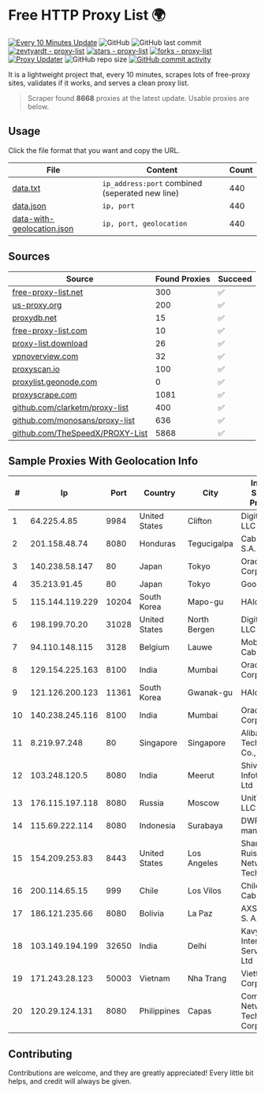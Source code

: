 
# Free HTTP Proxy List 🌍

[![Every 10 Minutes Update](https://github.com/mertguvencli/http-proxy-list/actions/workflows/main.yml/badge.svg?branch=main)](https://github.com/mertguvencli/http-proxy-list/actions/workflows/main.yml)
![GitHub](https://img.shields.io/github/license/mertguvencli/http-proxy-list)
![GitHub last commit](https://img.shields.io/github/last-commit/mertguvencli/http-proxy-list)
[![zevtyardt - proxy-list](https://img.shields.io/static/v1?label=zevtyardt&message=proxy-list&color=blue&logo=github)](https://github.com/zevtyardt/proxy-list "Go to GitHub repo")
[![stars - proxy-list](https://img.shields.io/github/stars/zevtyardt/proxy-list?style=social)](https://github.com/zevtyardt/proxy-list)
[![forks - proxy-list](https://img.shields.io/github/forks/zevtyardt/proxy-list?style=social)](https://github.com/zevtyardt/proxy-list)
[![Proxy Updater](https://github.com/zevtyardt/proxy-list/workflows/Proxy%20Updater/badge.svg)](https://github.com/zevtyardt/proxy-list/actions?query=workflow:"Proxy+Updater")
![GitHub repo size](https://img.shields.io/github/repo-size/zevtyardt/proxy-list)
[![GitHub commit activity](https://img.shields.io/github/commit-activity/m/zevtyardt/proxy-list?logo=commits)](https://github.com/zevtyardt/proxy-list/commits/main)

It is a lightweight project that, every 10 minutes, scrapes lots of free-proxy sites, validates if it works, and serves a clean proxy list.

> Scraper found **8668** proxies at the latest update. Usable proxies are below.

## Usage

Click the file format that you want and copy the URL.

|File|Content|Count|
|----|-------|-----|
|[data.txt](https://raw.githubusercontent.com/mertguvencli/http-proxy-list/main/proxy-list/data.txt)|`ip_address:port` combined (seperated new line)|440|
|[data.json](https://raw.githubusercontent.com/mertguvencli/http-proxy-list/main/proxy-list/data.json)|`ip, port`|440|
|[data-with-geolocation.json](https://raw.githubusercontent.com/mertguvencli/http-proxy-list/main/proxy-list/data-with-geolocation.json)|`ip, port, geolocation`|440|

## Sources

|Source|Found Proxies|Succeed|
|------|-------------|-------|
|[free-proxy-list.net](https://free-proxy-list.net)|300|✅|
|[us-proxy.org](https://www.us-proxy.org)|200|✅|
|[proxydb.net](http://proxydb.net)|15|✅|
|[free-proxy-list.com](https://free-proxy-list.com/?page=&port=&type%5B%5D=http&type%5B%5D=https&up_time=0&search=Search)|10|✅|
|[proxy-list.download](https://www.proxy-list.download/HTTP)|26|✅|
|[vpnoverview.com](https://vpnoverview.com/privacy/anonymous-browsing/free-proxy-servers)|32|✅|
|[proxyscan.io](https://www.proxyscan.io)|100|✅|
|[proxylist.geonode.com](https://proxylist.geonode.com/api/proxy-list?limit=300&page=1&sort_by=lastChecked&sort_type=desc&protocols=http,https)|0|✅|
|[proxyscrape.com](https://api.proxyscrape.com/v2/?request=displayproxies&protocol=http&timeout=10000&country=all&ssl=all&anonymity=all)|1081|✅|
|[github.com/clarketm/proxy-list](https://raw.githubusercontent.com/clarketm/proxy-list/master/proxy-list-raw.txt)|400|✅|
|[github.com/monosans/proxy-list](https://raw.githubusercontent.com/monosans/proxy-list/main/proxies/http.txt)|636|✅|
|[github.com/TheSpeedX/PROXY-List](https://raw.githubusercontent.com/TheSpeedX/PROXY-List/master/http.txt)|5868|✅|


## Sample Proxies With Geolocation Info

|#|Ip|Port|Country|City|Internet Service Provider|
|-|--|----|-------|----|-------------------------|
|1|64.225.4.85|9984|United States|Clifton|DigitalOcean, LLC|
|2|201.158.48.74|8080|Honduras|Tegucigalpa|Cablecolor S.A.|
|3|140.238.58.147|80|Japan|Tokyo|Oracle Corporation|
|4|35.213.91.45|80|Japan|Tokyo|Google LLC|
|5|115.144.119.229|10204|South Korea|Mapo-gu|HAIonNet|
|6|198.199.70.20|31028|United States|North Bergen|DigitalOcean, LLC|
|7|94.110.148.115|3128|Belgium|Lauwe|Mobistar Cable|
|8|129.154.225.163|8100|India|Mumbai|Oracle Corporation|
|9|121.126.200.123|11361|South Korea|Gwanak-gu|HAIonNet|
|10|140.238.245.116|8100|India|Mumbai|Oracle Corporation|
|11|8.219.97.248|80|Singapore|Singapore|Alibaba (US) Technology Co., Ltd.|
|12|103.248.120.5|8080|India|Meerut|Shivansh Infotech pvt Ltd|
|13|176.115.197.118|8080|Russia|Moscow|UnitTelecom LLC|
|14|115.69.222.114|8080|Indonesia|Surabaya|DWP management|
|15|154.209.253.83|8443|United States|Los Angeles|Shanghai Ruisu Network Technology|
|16|200.114.65.15|999|Chile|Los Vilos|Chile TV Cable S.A.|
|17|186.121.235.66|8080|Bolivia|La Paz|AXS Bolivia S. A.|
|18|103.149.194.199|32650|India|Delhi|Kavya Internet Services Pvt Ltd|
|19|171.243.28.123|50003|Vietnam|Nha Trang|Viettel Corporation|
|20|120.29.124.131|8080|Philippines|Capas|ComClark Network & Technology Corp|



## Contributing

Contributions are welcome, and they are greatly appreciated! Every
little bit helps, and credit will always be given.

